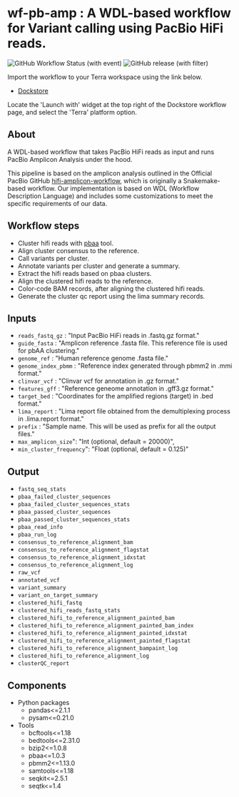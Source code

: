 # wf-pb-amp : A WDL-based workflow for Variant calling using PacBio HiFi reads.

![GitHub Workflow Status (with event)](https://img.shields.io/github/actions/workflow/status/anand-imcm/wf-pb-amp/publish.yml)
![GitHub release (with filter)](https://img.shields.io/github/v/release/anand-imcm/wf-pb-amp)

Import the workflow to your Terra workspace using the link below.

- [Dockstore](https://dockstore.org/workflows/github.com/anand-imcm/wf-pb-amp:main?tab=info)

Locate the 'Launch with' widget at the top right of the Dockstore workflow page, and select the 'Terra' platform option. 


## About

A WDL-based workflow that takes PacBio HiFi reads as input and runs PacBio Amplicon Analysis under the hood.

This pipeline is based on the amplicon analysis outlined in the Official PacBio GitHub [hifi-amplicon-workflow](https://github.com/PacificBiosciences/hifi-amplicon-workflow), which is originally a Snakemake-based workflow. Our implementation is based on WDL (Workflow Description Language) and includes some customizations to meet the specific requirements of our data.


## Workflow steps

- Cluster hifi reads with [pbaa](https://github.com/PacificBiosciences/pbAA) tool.
- Align cluster consensus to the reference.
- Call variants per cluster.
- Annotate variants per cluster and generate a summary.
- Extract the hifi reads based on pbaa clusters.
- Align the clustered hifi reads to the reference.
- Color-code BAM records, after aligning the clustered hifi reads.
- Generate the cluster qc report using the lima summary records.


## Inputs

- `reads_fastq_gz` : "Input PacBio HiFi reads in .fastq.gz format."
- `guide_fasta` : "Amplicon reference .fasta file. This reference file is used for pbAA clustering."
- `genome_ref` : "Human reference genome .fasta file."
- `genome_index_pbmm` : "Reference index generated through pbmm2 in .mmi format."
- `clinvar_vcf` : "Clinvar vcf for annotation in .gz format."
- `features_gff` : "Reference geneome annotation in .gff3.gz format."
- `target_bed` : "Coordinates for the amplified regions (target) in .bed format."
- `lima_report` : "Lima report file obtained from the demultiplexing process in .lima.report format."     
- `prefix` : "Sample name. This will be used as prefix for all the output files."
- `max_amplicon_size`": "Int (optional, default = 20000)",
- `min_cluster_frequency`": "Float (optional, default = 0.125)"


## Output

- `fastq_seq_stats`
- `pbaa_failed_cluster_sequences`
- `pbaa_failed_cluster_sequences_stats`
- `pbaa_passed_cluster_sequences`
- `pbaa_passed_cluster_sequences_stats`
- `pbaa_read_info`
- `pbaa_run_log`
- `consensus_to_reference_alignment_bam`
- `consensus_to_reference_alignment_flagstat`
- `consensus_to_reference_alignment_idxstat`
- `consensus_to_reference_alignment_log`
- `raw_vcf`
- `annotated_vcf`
- `variant_summary`
- `variant_on_target_summary`
- `clustered_hifi_fastq`
- `clustered_hifi_reads_fastq_stats`
- `clustered_hifi_to_reference_alignment_painted_bam`
- `clustered_hifi_to_reference_alignment_painted_bam_index`
- `clustered_hifi_to_reference_alignment_painted_idxstat`
- `clustered_hifi_to_reference_alignment_painted_flagstat`
- `clustered_hifi_to_reference_alignment_bampaint_log`
- `clustered_hifi_to_reference_alignment_log`
- `clusterQC_report`


## Components

- Python packages
  - pandas<=2.1.1
  - pysam<=0.21.0
- Tools
  - bcftools<=1.18
  - bedtools<=2.31.0
  - bzip2<=1.0.8
  - pbaa<=1.0.3
  - pbmm2<=1.13.0
  - samtools<=1.18
  - seqkit<=2.5.1
  - seqtk<=1.4
